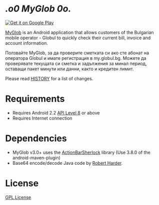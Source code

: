 _.o0 MyGlob 0o._
===================

<a href="https://play.google.com/store/apps/details?id=net.vexelon.myglob">
  <img alt="Get it on Google Play"
       src="https://developer.android.com/images/brand/en_generic_rgb_wo_45.png" />
</a>

[MyGlob](https://play.google.com/store/apps/details?id=net.vexelon.myglob) is an Android application that allows customers of the Bulgarian mobile operator - Globul to quickly check their current bill, invoice and account information.

Ползвайте MyGlob, за да проверите сметката си ако сте абонат на оператора Globul и имате регистрация в my.globul.bg. Можете да проверявате текущата си сметка и задължения за минал период, оставащи пакет минути или данни, както и кредитен лимит.

Please read [HISTORY](HISTORY) for a list of changes.

# Requirements

  * Requires Android 2.2 [API Level 8](http://developer.android.com/about/versions/android-2.2.html) or above
  * Requires Internet connection

# Dependencies

  * MyGlob v3.0+ uses the [ActionBarSherlock](https://github.com/JakeWharton/ActionBarSherlock) library (Use 3.8.0 of the android-maven-plugin)
  * Base64 encode/decode Java code by [Robert Harder](http://iharder.net/base64).

# License
[GPL License](LICENSE)
